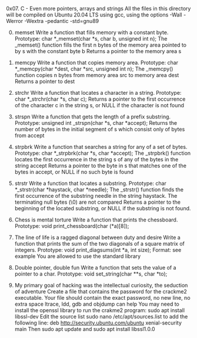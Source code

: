 0x07. C - Even more pointers, arrays and strings
All the files in this directory will be compiled on Ubuntu 20.04 LTS using gcc, using the options -Wall -Werror -Wextra -pedantic -std=gnu89


0. memset
Write a function that fills memory with a constant byte.
	Prototype: char *_memset(char *s, char b, unsigned int n);
	The _memset() function fills the first n bytes of the memory area pointed to by s with the constant byte b
	Returns a pointer to the memory area s

1. memcpy
Write a function that copies memory area.
	Prototype: char *_memcpy(char *dest, char *src, unsigned int n);
	The _memcpy() function copies n bytes from memory area src to memory area dest
	Returns a pointer to dest

2. strchr
Write a function that locates a character in a string.
	Prototype: char *_strchr(char *s, char c);
	Returns a pointer to the first occurrence of the character c in the string s, or NULL if the character is not found

3. strspn
Write a function that gets the length of a prefix substring.
	Prototype: unsigned int _strspn(char *s, char *accept);
	Returns the number of bytes in the initial segment of s which consist only of bytes from accept

4. strpbrk
Write a function that searches a string for any of a set of bytes.
	Prototype: char *_strpbrk(char *s, char *accept);
	The _strpbrk() function locates the first occurrence in the string s of any of the bytes in the string accept
	Returns a pointer to the byte in s that matches one of the bytes in accept, or NULL if no such byte is found

5. strstr
Write a function that locates a substring.
	Prototype: char *_strstr(char *haystack, char *needle);
	The _strstr() function finds the first occurrence of the substring needle in the string haystack. The terminating null bytes (\0) are not compared
	Returns a pointer to the beginning of the located substring, or NULL if the substring is not found.

6. Chess is mental torture
Write a function that prints the chessboard.
	Prototype: void print_chessboard(char (*a)[8]);

7. The line of life is a ragged diagonal between duty and desire
Write a function that prints the sum of the two diagonals of a square matrix of integers.
	Prototype: void print_diagsums(int *a, int size);
	Format: see example
	You are allowed to use the standard library

8. Double pointer, double fun
Write a function that sets the value of a pointer to a char.
	Prototype: void set_string(char **s, char *to);

9. My primary goal of hacking was the intellectual curiosity, the seduction of adventure
Create a file that contains the password for the crackme2 executable.
	Your file should contain the exact password, no new line, no extra space
	ltrace, ldd, gdb and objdump can help
	You may need to install the openssl library to run the crakme2 program: sudo apt install libssl-dev
	Edit the source list sudo nano /etc/apt/sources.list to add the following line: deb http://security.ubuntu.com/ubuntu xenial-security main Then sudo apt update and sudo apt install libssl1.0.0
